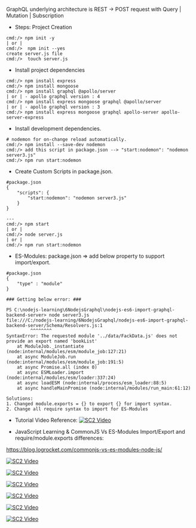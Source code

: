 GraphQL underlying architecture is REST -> POST request with Query | Mutation | Subscription

- Steps: Project Creation
```
cmd:/> npm init -y
| or |
cmd:/>  npm init --yes
create server.js file 
cmd:/>  touch server.js
```

- Install project dependencies
``` 
cmd:/> npm install express 
cmd:/> npm install mongoose
cmd:/> npm install graphql @apollo/server
| or | - apollo graphql version : 4
cmd:/> npm install express mongoose graphql @apollo/server
| or | - apollo graphql version : 3
cmd:/> npm install express mongoose graphql apollo-server apollo-server-express
```

- Install development dependencies.
``` 
# nodemon for on-change reload automatically.
cmd:/> npm install --save-dev nodemon
cmd:/> add this script in package.json --> "start:nodemon": "nodemon server3.js"
cmd:/> npm run start:nodemon
```

- Create Custom Scripts in package.json.
``` 
#package.json
{
    "scripts": {
        "start:nodemon": "nodemon server3.js"
    }
}

---
cmd:/> npm start
| or |
cmd:/> node server.js
| or |
cmd:/> npm run start:nodemon
```

- ES-Modules: package.json => add below property to support import/export.
```
#package.json
{
    "type" : "module"
}

### Getting below error: ###

PS C:\nodejs-learning\6NodejsGraphql\nodejs-es6-import-graphql-backend-server> node server3.js
file:///C:/nodejs-learning/6NodejsGraphql/nodejs-es6-import-graphql-backend-server/Schema/Resolvers.js:1
         ^^^^^^^^
SyntaxError: The requested module '../data/FackData.js' does not provide an export named 'bookList'
    at ModuleJob._instantiate (node:internal/modules/esm/module_job:127:21)
    at async ModuleJob.run (node:internal/modules/esm/module_job:191:5)
    at async Promise.all (index 0)
    at async ESMLoader.import (node:internal/modules/esm/loader:337:24)
    at async loadESM (node:internal/process/esm_loader:88:5)
    at async handleMainPromise (node:internal/modules/run_main:61:12)

Solutions:
1. Changed module.exports = {} to export {} for import syntax.
2. Change all require syntax to import for ES-Modules
```

- Tutorial Video Reference:
    [![SC2 Video](https://img.youtube.com/vi/xCzm1bbOpfw/0.jpg)](https://www.youtube.com/watch?v=xCzm1bbOpfw)

- JavaScript Learning & CommonJS Vs ES-Modules Import/Export and require/module.exports differences:
  
https://blog.logrocket.com/commonjs-vs-es-modules-node-js/

[![SC2 Video](https://img.youtube.com/vi/UjPRIahS3Lc/0.jpg)](https://www.youtube.com/watch?v=UjPRIahS3Lc)

[![SC2 Video](https://img.youtube.com/vi/FDZIt1MDuBI/0.jpg)](https://www.youtube.com/watch?v=FDZIt1MDuBI&list=PL0b6OzIxLPbzvz4j1N4J8zCY8mu3l29MG&index=12)

[![SC2 Video](https://img.youtube.com/vi/DOb6T0heqJQ/0.jpg)](https://www.youtube.com/watch?v=DOb6T0heqJQ)

[![SC2 Video](https://img.youtube.com/vi/vGEnYyO_r2g/0.jpg)](https://www.youtube.com/watch?v=vGEnYyO_r2g)

[![SC2 Video](https://img.youtube.com/vi/mQXFavXUcUo/0.jpg)](https://www.youtube.com/watch?v=mQXFavXUcUo)

[![SC2 Video](https://img.youtube.com/vi/1Jh5fUmk0U0/0.jpg)](https://www.youtube.com/watch?v=1Jh5fUmk0U0)